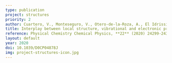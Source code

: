 ```yaml
---
type: publication
project: structures
priority: 2
author: Cuartero, V., Monteseguro, V., Otero-de-la-Roza, A., El Idrissi, M., Mathon, O., Shinmei, T., Irifune, T., and Sanson, A.
title: Interplay between local structure, vibrational and electronic properties on CuO under pressure
reference: Physical Chemistry Chemical Physics, **22** (2020) 24299-24309.
layout: default
year: 2020
doi: 10.1039/D0CP04878J
img: project-structures-icon.jpg
---
```


